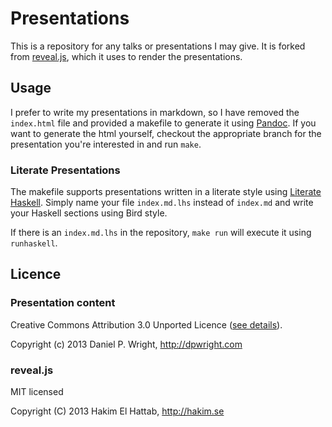 # Presentations

This is a repository for any talks or presentations I may give.  It is forked
from [reveal.js](http://github.com/hakimel/reveal.js/), which it uses to render
the presentations.

## Usage

I prefer to write my presentations in markdown, so I have removed the
`index.html` file and provided a makefile to generate it using
[Pandoc](http://johnmcfarlane.net/pandoc).  If you want to generate the html
yourself, checkout the appropriate branch for the presentation you're interested
in and run `make`.

### Literate Presentations

The makefile supports presentations written in a literate style using [Literate
Haskell](http://www.haskell.org/haskellwiki/Literate_programming).  Simply name
your file `index.md.lhs` instead of `index.md` and write your Haskell sections
using Bird style.

If there is an `index.md.lhs` in the repository, `make run` will execute it
using `runhaskell`.

## Licence

### Presentation content

Creative Commons Attribution 3.0 Unported Licence ([see
details](http://creativecommons.org/livenses/by/3.0/)).

Copyright (c) 2013 Daniel P. Wright, http://dpwright.com

### reveal.js

MIT licensed

Copyright (C) 2013 Hakim El Hattab, http://hakim.se

